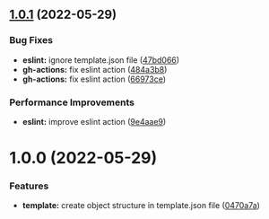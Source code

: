 ## [1.0.1](https://github.com/JanSzewczyk/cra-template-szum-tech-typescript/compare/v1.0.0...v1.0.1) (2022-05-29)


### Bug Fixes

* **eslint:** ignore template.json file ([47bd066](https://github.com/JanSzewczyk/cra-template-szum-tech-typescript/commit/47bd066a2c786ce9c2793f4ad23ec81317ef5cb6))
* **gh-actions:** fix eslint action ([484a3b8](https://github.com/JanSzewczyk/cra-template-szum-tech-typescript/commit/484a3b80b2613ca5d2769f303b152f7fc9c3367c))
* **gh-actions:** fix eslint action ([66973ce](https://github.com/JanSzewczyk/cra-template-szum-tech-typescript/commit/66973cea00a566f297c87a84897fb203f2d28a51))


### Performance Improvements

* **eslint:** improve eslint action ([9e4aae9](https://github.com/JanSzewczyk/cra-template-szum-tech-typescript/commit/9e4aae99c59867d5e1849f4185cad26ecad3f082))

# 1.0.0 (2022-05-29)


### Features

* **template:** create object structure in template.json file ([0470a7a](https://github.com/JanSzewczyk/cra-template-szum-tech-typescript/commit/0470a7a9b989f0422e311150dea50180ddc6ac3c))
